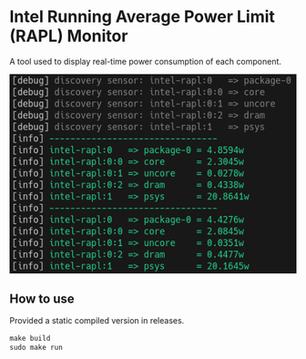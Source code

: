 # Intel Running Average Power Limit (RAPL) Monitor

A tool used to display real-time power consumption of each component.

![run](docs/run.png)

## How to use

Provided a static compiled version in releases.

```shell
make build
sudo make run
```

